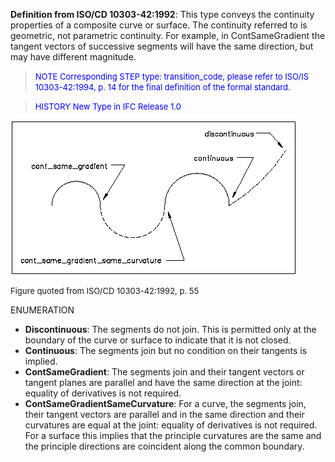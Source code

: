 ﻿**Definition from ISO/CD 10303-42:1992**: This type conveys the continuity properties of a composite curve or surface. The continuity referred to is geometric, not parametric continuity. For example, in ContSameGradient the tangent vectors of successive segments will have the same direction, but may have different magnitude.

> <font color="#0000FF" size="-1">NOTE Corresponding STEP type:
		transition_code, please refer to ISO/IS 10303-42:1994, p. 14 for the final
		definition of the formal standard.</font>

> <font color="#0000FF" size="-1">HISTORY New Type in IFC Release
		1.0 </font>

![transition code](../../../../../../figures/ifctransitioncode.gif)

<font size="-1">Figure quoted from ISO/CD 10303-42:1992, p.
		55</font>

ENUMERATION

* **Discontinuous**: The segments do not join. This is permitted only at the boundary of the curve or surface to indicate that it is not closed. 
* **Continuous**: The segments join but no condition on their tangents is implied. 
* **ContSameGradient**: The segments join and their tangent vectors or tangent planes are parallel and have the same direction at the joint: equality of derivatives is not required. 
* **ContSameGradientSameCurvature**: For a curve, the segments join, their tangent vectors are parallel and in the same direction and their curvatures are equal at the joint: equality of derivatives is not required. For a surface this implies that the principle curvatures are the same and the principle directions are coincident along the common boundary.